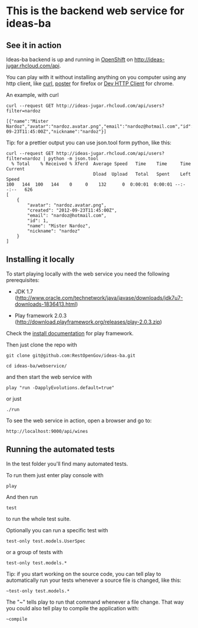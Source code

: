This is the backend web service for ideas-ba
============================================

## See it in action

Ideas-ba backend is up and running in [OpenShift](https://openshift.redhat.com) on http://ideas-jugar.rhcloud.com/api.

You can play with it without installing anything on you computer using any http client, like [curl](http://en.wikipedia.org/wiki/CURL), [poster](https://addons.mozilla.org/es/firefox/addon/poster/) for firefox or [Dev HTTP Client](https://chrome.google.com/webstore/detail/aejoelaoggembcahagimdiliamlcdmfm) for chrome.

An example, with curl

```
curl --request GET http://ideas-jugar.rhcloud.com/api/users?filter=nardoz

[{"name":"Mister Nardoz","avatar":"nardoz.avatar.png","email":"nardoz@hotmail.com","id":1,"created":"2012-09-23T11:45:00Z","nickname":"nardoz"}]
```

Tip: for a prettier output you can use json.tool form python, like this:

```
curl --request GET http://ideas-jugar.rhcloud.com/api/users?filter=nardoz | python -m json.tool
  % Total    % Received % Xferd  Average Speed   Time    Time     Time  Current
                                 Dload  Upload   Total   Spent    Left  Speed
100   144  100   144    0     0    132      0  0:00:01  0:00:01 --:--:--   626
[
    {
        "avatar": "nardoz.avatar.png", 
        "created": "2012-09-23T11:45:00Z", 
        "email": "nardoz@hotmail.com", 
        "id": 1, 
        "name": "Mister Nardoz", 
        "nickname": "nardoz"
    }
]
```

## Installing it locally

To start playing locally with the web service you need the following prerequisites:

- JDK 1.7 (http://www.oracle.com/technetwork/java/javase/downloads/jdk7u7-downloads-1836413.html)

- Play framework 2.0.3 (http://download.playframework.org/releases/play-2.0.3.zip)

Check the [install documentation](http://www.playframework.org/documentation/latest/Installing) for play framework.

Then just clone the repo with

```
git clone git@github.com:RestOpenGov/ideas-ba.git

cd ideas-ba/webservice/
```

and then start the web service with

```
play "run -DapplyEvolutions.default=true"
```

or just

```
./run
```

To see the web service in action, open a browser and go to:

```
http://localhost:9000/api/wines
```

## Running the automated tests

In the test folder you'll find many automated tests.

To run them just enter play console with

```
play
```

And then run

```
test
```

to run the whole test suite.

Optionally you can run a specific test with

```
test-only test.models.UserSpec
```

or a group of tests with

```
test-only test.models.*
```

Tip: if you start working on the source code, you can tell play to automatically run your tests whenever a source file is changed, like this:

```
~test-only test.models.*
```

The "~" tells play to run that command whenever a file change. That way you could also tell play to compile the application with:

```
~compile
```